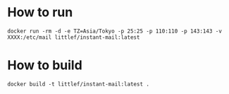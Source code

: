 # How to run
```
docker run -rm -d -e TZ=Asia/Tokyo -p 25:25 -p 110:110 -p 143:143 -v XXXX:/etc/mail littlef/instant-mail:latest
```

# How to build
```
docker build -t littlef/instant-mail:latest .
```

